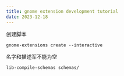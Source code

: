 ```yaml
---
title: gnome extension development tutorial
date: 2023-12-18
---
```










创建脚本

```
gnome-extensions create --interactive
```



名字和描述军不能为空

```
lib-compile-schemas schemas/
```

